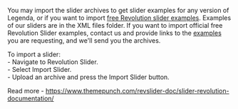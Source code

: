 You may import the slider archives to get slider examples for any version of Legenda, or if you want to import [free Revolution slider examples](https://revolution.themepunch.com/examples/). Examples of our sliders are in the XML files folder. If you want to import official free Revolution Slider examples, contact us and provide links to the [examples](https://revolution.themepunch.com/examples/) you are requesting, and we'll send you the archives.
 
To import a slider: <br />
\- Navigate to Revolution Slider. <br />
\- Select  Import Slider.<br />
\- Upload an archive and press the Import Slider button.

Read more - <https://www.themepunch.com/revslider-doc/slider-revolution-documentation/>
